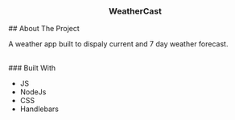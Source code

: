 <h3 align="center">WeatherCast</h3>
<!-- ABOUT THE PROJECT -->
## About The Project
<p>A weather app built to dispaly current and 7 day weather forecast.</p>
</br>
### Built With

* JS
* NodeJs
* CSS
* Handlebars

